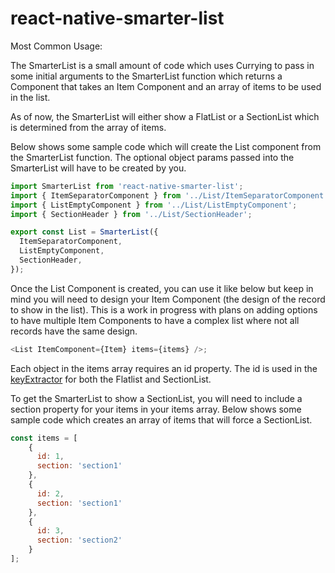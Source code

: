 # react-native-smarter-list

Most Common Usage:

The SmarterList is a small amount of code which uses Currying to pass in some initial arguments to the SmarterList function which returns a Component that takes an Item Component and an array of items to be used in the list.

As of now, the SmarterList will either show a FlatList or a SectionList which is determined from the array of items. 

Below shows some sample code which will create the List component from the SmarterList function.
The optional object params passed into the SmarterList will have to be created by you.

```javascript
import SmarterList from 'react-native-smarter-list';
import { ItemSeparatorComponent } from '../List/ItemSeparatorComponent';
import { ListEmptyComponent } from '../List/ListEmptyComponent';
import { SectionHeader } from '../List/SectionHeader';

export const List = SmarterList({
  ItemSeparatorComponent,
  ListEmptyComponent,
  SectionHeader,
});
```

Once the List Component is created, you can use it like below but keep in mind you will need to design your Item Component (the design of the record to show in the list).
This is a work in progress with plans on adding options to have multiple Item Components to have a complex list where not all records have the same design.

```javascript
<List ItemComponent={Item} items={items} />;
```
Each object in the items array requires an id property. The id is used in the [keyExtractor](https://facebook.github.io/react-native/docs/sectionlist#keyextractor) for both the Flatlist and SectionList.

To get the SmarterList to show a SectionList, you will need to include a section property for your items in your items array.
Below shows some sample code which creates an array of items that will force a SectionList.

```javascript
const items = [
    {
      id: 1,
      section: 'section1'
    },
    {
      id: 2,
      section: 'section1'
    },
    {
      id: 3,
      section: 'section2'
    }
];
```
